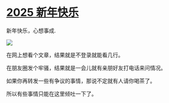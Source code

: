 # [2025 新年快乐](https://github.com/meektion/meektion.github.io/issues/7)

新年快乐，心想事成.

![](https://pic.superbed.cc/item/6774da33fa9f77b4dc6ded97.jpg)

在网上想看个文章，结果就是不登录就能看几行。

在朋友圈发个牢骚，结果就是一会儿就有亲朋好友打电话来问情况。

如果你再转发一些有争议的事情，那说不定就有人请你喝茶了。

所以有些事情只能在这里倾吐一下了。


